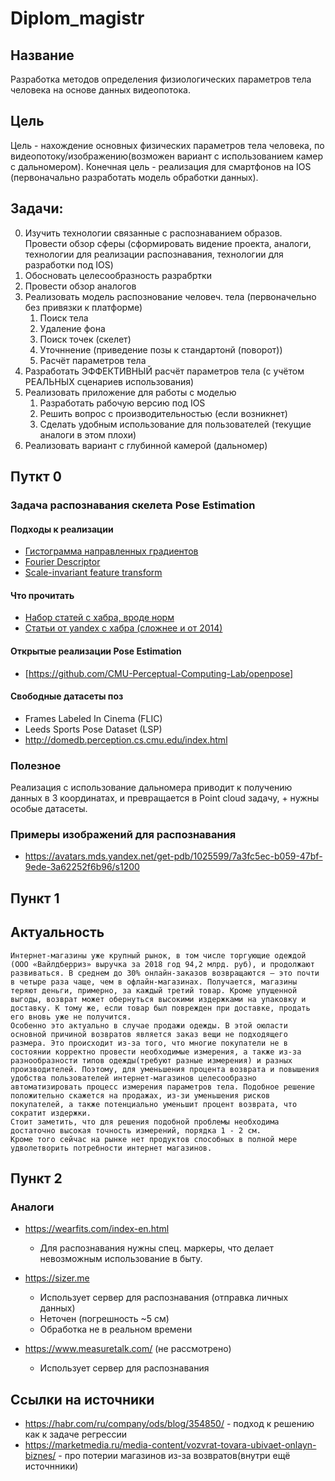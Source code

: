 # Diplom_magistr

## Название
Разработка методов определения физиологических параметров тела человека на основе данных видеопотока.

## Цель
Цель - нахождение основных физических параметров тела человека, по видеопотоку/изображению(возможен вариант с использованием камер с дальномером). Конечная цель - реализация для смартфонов на IOS (первоначально разработать модель обработки данных).


## Задачи:
0. Изучить технологии связанные с распознаванием образов. Провести обзор сферы (сформировать видение проекта, аналоги, технологии для реализации распознавания, технологии для разработки под IOS) 
1. Обосновать целесообразность разрабртки
2. Провести обзор аналогов
3. Реализовать модель распознование человеч. тела (первоначельно без привязки к платформе)
    1. Поиск тела
    2. Удаление фона
    3. Поиск точек (скелет)
    4. Уточннение (приведение позы к стандартонй (поворот))
    5. Расчёт параметров тела
4. Разработать ЭФФЕКТИВНЫЙ расчёт параметров тела (с учётом РЕАЛЬНЫХ сценариев использования)
5. Реализовать приложение для работы с моделью 
    1. Разработать рабочую версию под IOS
    2. Решить вопрос с производительностью (если возникнет)
    3. Сделать удобным использование для пользователей (текущие аналоги в этом плохи)
6. Реализовать вариант с глубинной камерой (дальномер)

## Путкт 0


### Задача распознавания скелета Pose Estimation

#### Подходы к реализации

- [Гистограмма направленных градиентов](https://ru.wikipedia.org/wiki/Гистограмма_направленных_градиентов)
- [Fourier Descriptor](http://fourier.eng.hmc.edu/e161/lectures/fd/node1.html)
- [Scale-invariant feature transform](https://en.wikipedia.org/wiki/Scale-invariant_feature_transform)



#### Что прочитать
- [Набор статей c хабра, вроде норм](https://habr.com/ru/company/ods/blog/322626/)
- [Статьи от yandex с хабра (сложнее и от 2014)](https://habr.com/ru/company/yandex/blog/208034/)
    


#### Открытые реализации Pose Estimation
- [https://github.com/CMU-Perceptual-Computing-Lab/openpose]



#### Свободные датасеты поз
- Frames Labeled In Cinema (FLIC)
- Leeds Sports Pose Dataset (LSP)
- http://domedb.perception.cs.cmu.edu/index.html

### Полезное

Реализация с использование дальномера приводит к получению данных в 3 координатах, и превращается в Point cloud задачу, + нужны особые датасеты.

### Примеры изображений для распознавания
- https://avatars.mds.yandex.net/get-pdb/1025599/7a3fc5ec-b059-47bf-9ede-3a62252f6b96/s1200

## Пункт 1
## Актуальность
    Интернет-магазины уже крупный рынок, в том числе торгующие одеждой (ООО «Вайлдберриз» выручка за 2018 год 94,2 млрд. руб), и продолжают развиваться. В среднем до 30% онлайн-заказов возвращаются — это почти в четыре раза чаще, чем в офлайн-магазинах. Получается, магазины теряют деньги, примерно, за каждый третий товар. Кроме упущенной выгоды, возврат может обернуться высокими издержками на упаковку и доставку. К тому же, если товар был поврежден при доставке, продать его вновь уже не получится.
    Особенно это актуально в случае продажи одежды. В этой оюласти основной причиной возвратов является заказ вещи не подходящего размера. Это происходит из-за того, что многие покупатели не в состоянии корректно провести необходимые измерения, а также из-за разнообразности типов одежды(требуют разные измерения) и разных производителей. Поэтому, для уменьшения процента возврата и повышения удобства пользователей интернет-магазинов целесообразно автоматизировать процесс измерения параметров тела. Подобное решение положительно скажется на продажах, из-зи уменьшения рисков покупателей, а также потенциально уменьшит процент возврата, что сократит издержки.
    Стоит заметить, что для решения подобной проблемы необходима достаточно высокая точность измерений, порядка 1 - 2 см.
    Кроме того сейчас на рынке нет продуктов способных в полной мере удволетворить потребности интернет магазинов.



## Пункт 2
### Аналоги

- https://wearfits.com/index-en.html 
    - Для распознавания нужны спец. маркеры, что делает невозможным использование в быту.
    
- https://sizer.me
    - Использует сервер для распознавания (отправка личных данных)
    - Неточен (погрешность ~5 см)
    - Обработка не в реальном времени
- https://www.measuretalk.com/ (не рассмотрено)
    - Использует сервер для распознавания

## Ссылки на источники
- https://habr.com/ru/company/ods/blog/354850/ - подход к решению как к задаче регрессии
- https://marketmedia.ru/media-content/vozvrat-tovara-ubivaet-onlayn-biznes/ - про потерии магазинов из-за возвратов(внутри ещё источнники)
